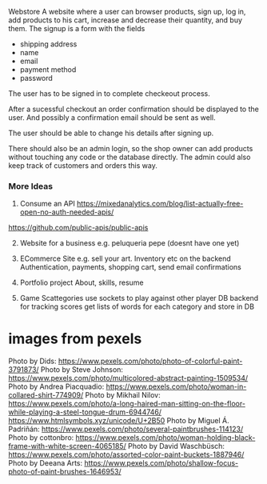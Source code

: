 Webstore
A website where a user can browser products, sign up, log in, add products to his cart, increase and decrease their quantity, and buy them.
The signup is a form with the fields
- shipping address
- name
- email
- payment method
- password

The user has to be signed in to complete checkeout process.

After a sucessful checkout an order confirmation should be displayed to the user. And possibly a confirmation email should be sent as well.

The user should be able to change his details after signing up.

There should also be an admin login, so the shop owner can add products without touching any code or the database directly.
The admin could also keep track of customers and orders this way.



### More Ideas 
1. Consume an API
https://mixedanalytics.com/blog/list-actually-free-open-no-auth-needed-apis/

https://github.com/public-apis/public-apis


2. Website for a business
e.g. peluqueria pepe (doesnt have one yet)

3. ECommerce Site
e.g. sell your art. Inventory etc on the backend
Authentication, payments, shopping cart, send email confirmations

4. Portfolio project
About, skills, resume

5. Game
Scattegories
use sockets to play against other player
DB backend for tracking scores
get lists of words for each category and store in DB

# images from pexels
Photo by Dids: https://www.pexels.com/photo/photo-of-colorful-paint-3791873/
Photo by Steve Johnson: https://www.pexels.com/photo/multicolored-abstract-painting-1509534/
Photo by Andrea Piacquadio: https://www.pexels.com/photo/woman-in-collared-shirt-774909/
Photo by Mikhail Nilov: https://www.pexels.com/photo/a-long-haired-man-sitting-on-the-floor-while-playing-a-steel-tongue-drum-6944746/
https://www.htmlsymbols.xyz/unicode/U+2B50
Photo by Miguel Á. Padriñán: https://www.pexels.com/photo/several-paintbrushes-114123/
Photo by cottonbro: https://www.pexels.com/photo/woman-holding-black-frame-with-white-screen-4065185/
Photo by David Waschbüsch: https://www.pexels.com/photo/assorted-color-paint-buckets-1887946/
Photo by Deeana Arts: https://www.pexels.com/photo/shallow-focus-photo-of-paint-brushes-1646953/


